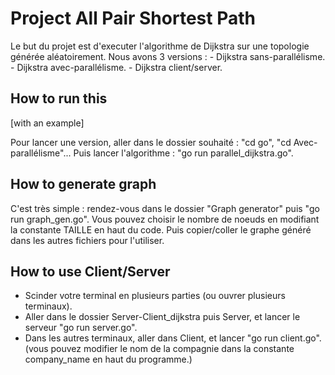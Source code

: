 # Project All Pair Shortest Path

Le but du projet est d'executer l'algorithme de Dijkstra sur une topologie générée aléatoirement.
Nous avons 3 versions : - Dijkstra sans-parallélisme.
                        - Dijkstra avec-parallélisme.
                        - Dijkstra client/server.

## How to run this
[with an example]

Pour lancer une version, aller dans le dossier souhaité : "cd go", "cd Avec-parallélisme"...
Puis lancer l'algorithme : "go run parallel_dijkstra.go".

## How to generate graph

C'est très simple :
rendez-vous dans le dossier "Graph generator" puis "go run graph_gen.go".
Vous pouvez choisir le nombre de noeuds en modifiant la constante TAILLE en haut du code.
Puis copier/coller le graphe généré dans les autres fichiers pour l'utiliser.

## How to use Client/Server

- Scinder votre terminal en plusieurs parties (ou ouvrer plusieurs terminaux).
- Aller dans le dossier Server-Client_dijkstra puis Server, et lancer le serveur "go run server.go".
- Dans les autres terminaux, aller dans Client, et lancer "go run client.go". (vous pouvez modifier le nom de la compagnie dans la constante company_name en haut du programme.)
